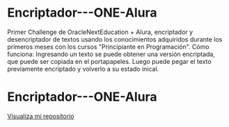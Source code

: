 # Encriptador---ONE-Alura
Primer Challenge de OracleNextEducation + Alura, encriptador y desencriptador de textos usando los conocimientos adquiridos durante los primeros meses con los cursos "Principiante en Programación".
Cómo funciona: Ingresando un texto se puede obtener una versión encriptada, que puede ser copiada en el portapapeles. Luego puede pegar el texto previamente encriptado y volverlo a su estado inical.

# Encriptador---ONE-Alura
  <a href="https://luisglix.github.io/Encriptador---ONE-Alura/">Visualiza mi repositorio</a>
